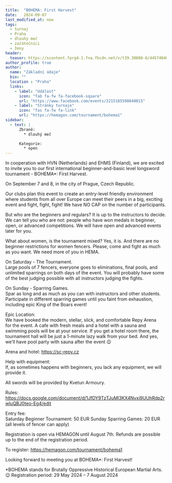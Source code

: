 ```yaml
---
title:  "BOHEMA: First Harvest"
date:   2024-09-07
last_modified_at: now
tags:
  - turnaj
  - Praha
  - dlouhý meč
  - začátečníci
  - ženy
header:
  teaser: https://scontent.fprg4-1.fna.fbcdn.net/v/t39.30808-6/445740402_423075767267136_5697957349484550483_n.jpg?_nc_cat=105&ccb=1-7&_nc_sid=75d36f&_nc_ohc=Li14He0y0GgQ7kNvgEeVR3j&_nc_ht=scontent.fprg4-1.fna&oh=00_AYCY1YpvvKeAu44C4Ozwo_D6DPdoHfJg9TO0a_zgUfPDUQ&oe=66818043
author_profile: true
author:
  name: "Základní údaje"
  bio: ""
  location : "Praha"
  links:
    - label: "Událost"
      icon: "fab fa-fw fa-facebook-square"
      url: "https://www.facebook.com/events/2215185598840015"
    - label: "Stránky turnaje"
      icon: "fas fa-fw fa-link"
      url: "https://hemagon.com/tournament/bohema1"
sidebar:
  - text: |
      Zbraně:
        * dlouhý meč

      Kategorie:
        * open
---
```


In&nbsp;cooperation with HVN (Netherlands) and EHMS (Finland), we&nbsp;are&nbsp;excited to&nbsp;invite you to&nbsp;our first international beginner-and-basic level longsword tournament - BOHEMA*: First Harvest.

On&nbsp;September 7 and 8, in&nbsp;the city of&nbsp;Prague, Czech Republic.

Our clubs plan this event to&nbsp;create an entry-level friendly environment where students from all over Europe can meet their peers in&nbsp;a&nbsp;big, exciting event and fight, fight, fight! We have NO CAP on&nbsp;the number of&nbsp;participants.

But who are the beginners and regulars? It is up&nbsp;to&nbsp;the instructors to&nbsp;decide. We can tell you who are not: people who have won medals in&nbsp;beginner, open, or&nbsp;advanced competitions. We will have open and advanced events later for you.

What about women, is the tournament mixed? Yes, it is. And there are no beginner restrictions for women fencers. Please, come and fight as&nbsp;much as&nbsp;you want. We need more of&nbsp;you in&nbsp;HEMA.

On&nbsp;Saturday - The Tournament.  
Large pools of&nbsp;7 fencers, everyone goes to&nbsp;eliminations, final pools, and unlimited sparrings on&nbsp;both days of&nbsp;the event. You will probably have some of&nbsp;the best judging possible with all instructors judging the fights.

On&nbsp;Sunday - Sparring Games.  
Spar as&nbsp;long and as&nbsp;much as&nbsp;you can with instructors and other students. Participate in&nbsp;different sparring games until you faint from exhaustion, including epic King of&nbsp;the Boars event!

Epic Location:  
We have booked the modern, stellar, slick, and comfortable Repy Arena for&nbsp;the event. A&nbsp;cafe with fresh meals and a&nbsp;hotel with a&nbsp;sauna and swimming pools will be at&nbsp;your service. If you get a&nbsp;hotel room there, the tournament hall will be just a&nbsp;1-minute lazy walk from your bed. And yes, we'll have pool party with sauna after the event 😉

Arena and hotel: <https://sc-repy.cz>

Help with equipment:  
If, as&nbsp;sometimes happens with beginners, you lack any equipment, we will provide it.


All swords will be provided by Kvetun Armoury.

Rules: <https://docs.google.com/document/d/1JfDY9TzTJuMl3KX4Nvxi9UUhRdp2rwluQBJ0teo-Eg4/edit>

Entry fee:  
Saturday Beginner Tournament: 50 EUR
Sunday Sparring Games: 20 EUR (all levels of&nbsp;fencer can apply)

Registration is open via HEMAGON until August 7th. Refunds are possible up&nbsp;to&nbsp;the end of&nbsp;the registration period.

To&nbsp;register: <https://hemagon.com/tournament/bohema1>

Looking forward to&nbsp;meeting you at BOHEMA*: First Harvest!

*BOHEMA stands for Brutally Oppressive Historical European Martial Arts. 😉
Registration period: 29&nbsp;May&nbsp;2024 – 7&nbsp;August&nbsp;2024
